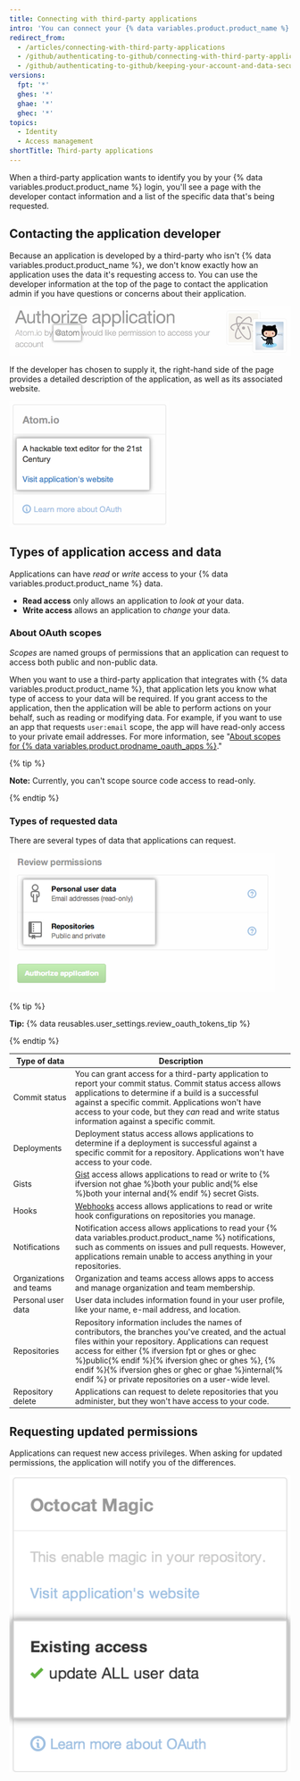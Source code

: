 ```yaml
---
title: Connecting with third-party applications
intro: 'You can connect your {% data variables.product.product_name %} identity to third-party applications using OAuth. When authorizing one of these applications, you should ensure you trust the application, review who it''s developed by, and review the kinds of information the application wants to access.'
redirect_from:
  - /articles/connecting-with-third-party-applications
  - /github/authenticating-to-github/connecting-with-third-party-applications
  - /github/authenticating-to-github/keeping-your-account-and-data-secure/connecting-with-third-party-applications
versions:
  fpt: '*'
  ghes: '*'
  ghae: '*'
  ghec: '*'
topics:
  - Identity
  - Access management
shortTitle: Third-party applications
---
```

When a third-party application wants to identify you by your {% data variables.product.product_name %} login, you'll see a page with the developer contact information and a list of the specific data that's being requested.

## Contacting the application developer

Because an application is developed by a third-party who isn't {% data variables.product.product_name %}, we don't know exactly how an application uses the data it's requesting access to. You can use the developer information at the top of the page to contact the application admin if you have questions or concerns about their application.

![{% data variables.product.prodname_oauth_app %} owner information](/assets/images/help/platform/oauth_owner_bar.png)

If the developer has chosen to supply it, the right-hand side of the page provides a detailed description of the application, as well as its associated website.

![OAuth application information and website](/assets/images/help/platform/oauth_app_info.png)

## Types of application access and data

Applications can have *read* or *write* access to your {% data variables.product.product_name %} data.

- **Read access** only allows an application to *look at* your data.
- **Write access** allows an application to *change* your data.

### About OAuth scopes

*Scopes* are named groups of permissions that an application can request to access both public and non-public data.

When you want to use a third-party application that integrates with {% data variables.product.product_name %}, that application lets you know what type of access to your data will be required. If you grant access to the application, then the application will be able to perform actions on your behalf, such as reading or modifying data. For example, if you want to use an app that requests `user:email` scope, the app will have read-only access to your private email addresses. For more information, see "[About scopes for {% data variables.product.prodname_oauth_apps %}](/apps/building-integrations/setting-up-and-registering-oauth-apps/about-scopes-for-oauth-apps)."

{% tip %}

**Note:** Currently, you can't scope source code access to read-only.

{% endtip %}

### Types of requested data

There are several types of data that applications can request.

![OAuth access details](/assets/images/help/platform/oauth_access_types.png)

{% tip %}

**Tip:** {% data reusables.user_settings.review_oauth_tokens_tip %}

{% endtip %}

| Type of data | Description |
| --- | --- |
| Commit status | You can grant access for a third-party application to report your commit status. Commit status access allows applications to determine if a build is a successful against a specific commit. Applications won't have access to your code, but they <em>can</em> read and write status information against a specific commit. |
| Deployments | Deployment status access allows applications to determine if a deployment is successful against a specific commit for a repository. Applications won't have access to your code. |
| Gists | [Gist](https://gist.github.com) access allows applications to read or write to {% ifversion not ghae %}both your public and{% else %}both your internal and{% endif %} secret Gists. |
| Hooks | [Webhooks](/webhooks) access allows applications to read or write hook configurations on repositories you manage. |
| Notifications | Notification access allows applications to read your {% data variables.product.product_name %} notifications, such as comments on issues and pull requests. However, applications remain unable to access anything in your repositories. |
| Organizations and teams | Organization and teams access allows apps to access and manage organization and team membership. |
| Personal user data | User data includes information found in your user profile, like your name, e-mail address, and location. |
| Repositories | Repository information includes the names of contributors, the branches you've created, and the actual files within your repository. Applications can request access for either {% ifversion fpt or ghes or ghec %}public{% endif %}{% ifversion ghec or ghes %}, {% endif %}{% ifversion ghes or ghec or ghae %}internal{% endif %} or private repositories on a user-wide level. |
| Repository delete | Applications can request to delete repositories that you administer, but they won't have access to your code. |

## Requesting updated permissions

Applications can request new access privileges. When asking for updated permissions, the application will notify you of the differences.

![Changing third-party application access](/assets/images/help/platform/oauth_existing_access_pane.png)
